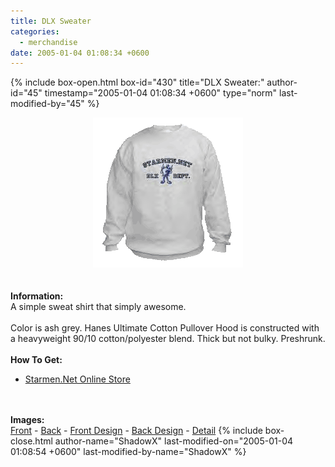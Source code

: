 ```yaml
---
title: DLX Sweater
categories:
  - merchandise
date: 2005-01-04 01:08:34 +0600
---
```

{% include box-open.html box-id="430" title="DLX Sweater:" author-id="45" timestamp="2005-01-04 01:08:34 +0600" type="norm" last-modified-by="45" %}
	<center>
	<img src="/merchandise/images/smn_dlxs_title.png" border="0" alt="DLX Sweater" />
	</center>
	<br /><br />
	<b>Information:</b>
	<br />
	A simple sweat shirt that simply awesome.
	<br /><br />
	Color is ash grey. Hanes Ultimate Cotton Pullover Hood is constructed with a 
	heavyweight 90/10 cotton/polyester blend. Thick but not bulky. Preshrunk.
	<br /><br />
	<b>How To Get:</b>
	<br />
	<ul>
	<li><a href="http://www.cafeshops.com/starmen.8302939">Starmen.Net Online Store</a></li>
	</ul>
	<br /><br />
	<b>Images:</b>
	<br />
	<a href="/merchandise/images/smn_dlxs_front.jpg">Front</a> - <a href="/merchandise/images/smn_dlxs_back.jpg">Back</a> - <a href="/merchandise/images/smn_dlxs_fdesign.jpg">Front Design</a> - 
	<a href="/merchandise/images/smn_dlxs_bdesign.jpg">Back Design</a> - <a href="/merchandise/images/smn_sweater.jpg">Detail</a>
{% include box-close.html author-name="ShadowX" last-modified-on="2005-01-04 01:08:54 +0600" last-modified-by-name="ShadowX" %}
